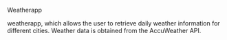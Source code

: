 Weatherapp

weatherapp, which allows the user to retrieve daily weather information for different cities.
Weather data is obtained from the AccuWeather API.
